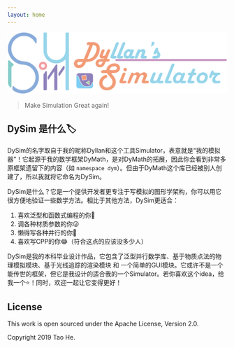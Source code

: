 ```yaml
---
layout: home
---
```


![logoAddWord](..\logo\logoAddWord.png)

>Make Simulation Great again!

## DySim 是什么🏷️

DySim的名字取自于我的昵称Dyllan和这个工具Simulator，表意就是“我的模拟器”！它起源于我的数学框架DyMath，是对DyMath的拓展，因此你会看到非常多原框架遗留下的内容（如 `namespace dym`）。但由于DyMath这个库已经被别人创建了，所以我就将它命名为DySim。

DySim是什么？它是一个提供开发者更专注于写模拟的图形学架构，你可以用它很方便地验证一些数学方法。相比于其他方法，DySim更适合：
1. 喜欢泛型和函数式编程的你🥰
2. 调各种材质参数的你😜
3. 懒得写各种并行的你🤔
4. 喜欢写CPP的你😂（符合这点的应该没多少人）

DySim是我的本科毕业设计作品，它包含了泛型并行数学库、基于物质点法的物理模拟模块、基于光线追踪的渲染模块 和 一个简单的GUI模块。它或许不是一个能传世的框架，但它是我设计的适合我的一个Simulator。若你喜欢这个idea，给我一个⭐️！同时，欢迎一起让它变得更好！



## License

This work is open sourced under the Apache License, Version 2.0.

Copyright 2019 Tao He.

[1]: https://pages.github.com
[2]: https://pages.github.com/themes
[3]: https://github.com/sighingnow/jekyll-gitbook/fork
[4]: https://github.com/allejo/jekyll-toc
[5]: https://github.com/gitbook-plugins/gitbook-plugin-search-pro
[6]: https://github.com/rouge-ruby/rouge/tree/master/lib/rouge/themes
